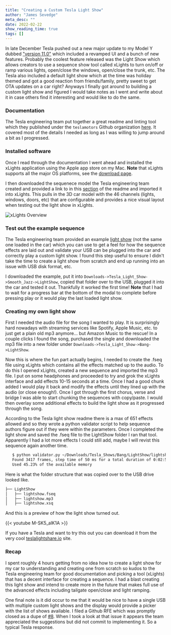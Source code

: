 ```yaml
---
title: "Creating a Custom Tesla Light Show"
author: "James Sevedge"
meta_desc: ""
date: 2022-02-22
show_reading_time: true
tags: []
---
```


In late December Tesla pushed out a new major update to my Model Y dubbed ["version 11.0"](https://www.tesla.com/blog/introducing-software-v11-0) which included a revamped UI and a bunch of new features.  Probably the coolest feature released was the Light Show which allows creators to use a sequence show tool called xLights to turn on/off or ramp various lights, open/close the windows, open/close the trunk, etc.  The Tesla also included a default light show which at the time was holiday themed and got a good reaction from friends/family, pretty sweet to get OTA updates on a car right?  Anyways I finally got around to building a custom light show and figured I would take notes as I went and write about it in case others find it interesting and would like to do the same.

### Documentation

The Tesla engineering team put together a great readme and linting tool which they published under the `teslamotors` Github organization [here](https://github.com/teslamotors/light-show).  It covered most of the details I needed as long as I was willing to jump around a bit as I progressed.

### Installed software

Once I read through the documentation I went ahead and installed the xLights application using the Apple app store on my Mac.  **Note** that xLights supports all the major OS platforms, see the [download page](https://xlights.org/releases/).

I then downloaded the sequenece model the Tesla engineering team created and provided a link to in this [section](https://github.com/teslamotors/light-show#getting-started-with-the-tesla-xlights-project-directory) of the readme and imported it into xLights.  This pulls in the 3D car model with the 46 channels (lights, windows, doors, etc) that are configurable and provides a nice visual layout when testing out the light show in xLights.

![xLights Overview](/x-lights-overview.png)

### Test out the example sequence

The Tesla engineering team provided an example [light show](https://github.com/teslamotors/light-show#opening-the-example-sequence) (not the same one loaded in the car) which you can use to get a feel for how the sequence effects are laid out and validate your USB can be plugged into the car and correctly play a custom light show.  I found this step useful to ensure I didn't take the time to create a light show from scratch and end up running into an issue with USB disk format, etc.

I downloaded the example, put it into `Downloads->Tesla_Light_Show->Smooth_Jazz->LightShow`, copied that folder over to the USB, plugged it into the car and tested it out.  Thankfully it worked the first time!  **Note** that I had to wait for a progress bar at the bottom of the modal to complete before pressing play or it would play the last loaded light show.

### Creating my own light show

First I needed the audio file for the song I wanted to play.  It is surprisingly hard nowadays with streaming services like Spotify, Apple Music, etc. to just get a plain old mp3 anymore... but Amazon Music to the rescue!  In a couple clicks I found the song, purchased the single and downloaded the mp3 file into a new folder under `Downloads->Tesla_Light_Show->Bang->LightShow`.

Now this is where the fun part actually begins, I needed to create the .fseq file using xLights which contains all the effects matched up to the audio.  To do this I opened xLights, created a new sequence and imported the mp3 file.  I put on some headphones and proceeded to try and grok the xLights interface and add effects 10-15 seconds at a time.  Once I had a good chunk added I would play it back and modify the effects until they lined up with the audio (or close enough!).  Once I got through the first chorus, verse and bridge I was able to start chunking the sequences with copy/paste.  I would then overlay some additional effects to build the light show as it progressed through the song.

According to the Tesla light show readme there is a max of 651 effects allowed and so they wrote a python validator script to help sequence authors figure out if they were within the parameters.  Once I completed the light show and saved the .fseq file to the LightShow folder I ran that tool.  Apparently I had a lot more effects I could still add, maybe I will revist this sequence again another time.

```bash
   $ python validator.py ~/Downloads/Tesla_Shows/Bang/LightShow/lightshow.fseq
   Found 3417 frames, step time of 50 ms for a total duration of 0:02:50.850000.
   Used 45.23% of the available memory
```

Here is what the folder structure that was copied over to the USB drive looked like.

```bash
├── LightShow
│   ├── lightshow.fseq
│   ├── lightshow.mp3
│   ├── lightshow.xsq
```

And this is a preview of how the light show turned out.

{{< youtube M-SK5_alK1A >}}

If you have a Tesla and want to try this out you can download it from the very cool [teslalightshare.io](https://teslalightshare.io/light-show/291) site.

### Recap

I spent roughly 4 hours getting from no idea how to create a light show for my car to understanding and creating one from scratch so kudos to the Tesla engineering team for good documentation and picking a tool (xLights) that has a decent interface for creating a sequence.  I had a blast creating this light show and intend to create more in the future that makes full use of the advanced effects including tailgate open/close and light ramping.

One final note is it did occur to me that it would be nice to have a single USB with multiple custom light shows and the display would provide a picker with the list of shows available.  I filed a Github RFE which was promptly closed as a dupe of [#8](https://github.com/teslamotors/light-show/issues/8).  When I took a look at that issue it appears the team appreciated the suggestions but did not commit to implementing it.  So a typical Tesla response.
